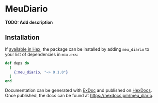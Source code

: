 # MeuDiario

**TODO: Add description**

## Installation

If [available in Hex](https://hex.pm/docs/publish), the package can be installed
by adding `meu_diario` to your list of dependencies in `mix.exs`:

```elixir
def deps do
  [
    {:meu_diario, "~> 0.1.0"}
  ]
end
```

Documentation can be generated with [ExDoc](https://github.com/elixir-lang/ex_doc)
and published on [HexDocs](https://hexdocs.pm). Once published, the docs can
be found at <https://hexdocs.pm/meu_diario>.

